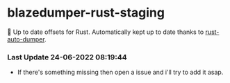 # blazedumper-rust-staging

🚀 Up to date offsets for Rust. Automatically kept up to date thanks to [rust-auto-dumper](https://github.com/Akandesh/rust-auto-dumper).


### Last Update 24-06-2022 08:19:44
- If there's something missing then open a issue and i'll try to add it asap.